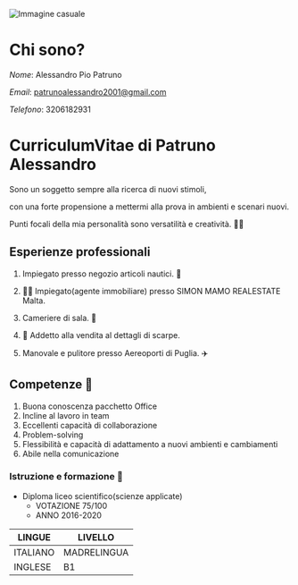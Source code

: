 
   
![Immagine casuale](https://picsum.photos/200/300)

# Chi sono?

*Nome*: Alessandro Pio Patruno

*Email*: patrunoalessandro2001@gmail.com

*Telefono*: 3206182931
 
# CurriculumVitae di Patruno Alessandro

Sono un soggetto sempre alla ricerca di nuovi stimoli,

con una forte propensione a mettermi alla prova in ambienti e scenari nuovi.

Punti focali della mia personalità sono versatilità e creatività. 👨‍🎨

## Esperienze professionali
1. Impiegato presso negozio articoli nautici. 🥽

2. 👨‍💻 Impiegato(agente immobiliare) presso SIMON MAMO REALESTATE Malta.

3. Cameriere di sala. 🍜

4. 👟 Addetto alla vendita al dettagli di scarpe.

5. Manovale e pulitore presso Aereoporti di Puglia. ✈️

## Competenze  🔨

1. Buona conoscenza pacchetto Office
2. Incline al lavoro in team
3. Eccellenti capacità di collaborazione   
4. Problem-solving
5. Flessibilità e capacità di adattamento a nuovi ambienti e cambiamenti
6. Abile nella comunicazione
 

### Istruzione e formazione  📗
- Diploma liceo scientifico(scienze applicate)
    - VOTAZIONE 75/100
    - ANNO 2016-2020


| LINGUE     | LIVELLO |
| ----------- | ----------- |
| ITALIANO     | MADRELINGUA   |
| INGLESE   |   B1     |







